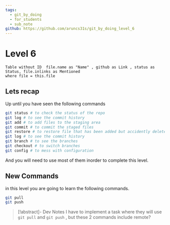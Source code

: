```yaml
---
tags:
  - git_by_doing
  - for_students
  - sub_note
github: https://github.com/aruncs31s/git_by_doing_level_6
---
```

# Level 6

```dataview
Table without ID  file.name as "Name" , github as Link , status as Status, file.inlinks as Mentioned
where file = this.file
```

## Lets recap 
Up until you have seen the following commands 
```bash
git status # to check the status of the repo 
git log # to see the commit history
git add # to add files to the staging area
git commit # to commit the staged files
git restore # to restore file that has been added but accidently deleted.
git log # to see the commit history
git branch # to see the branches
git checkout # to switch branches
git config # to mess with configuration
```
And you will need to use most of them inorder to complete this level. 

## New Commands
in this level you are going to learn the following commands. 
```bash
git pull 
git push 
```

> [!abstract]- Dev Notes
> I have to implement a task where they will use `git pull` and `git push` , but these 2 commands include remote? 

